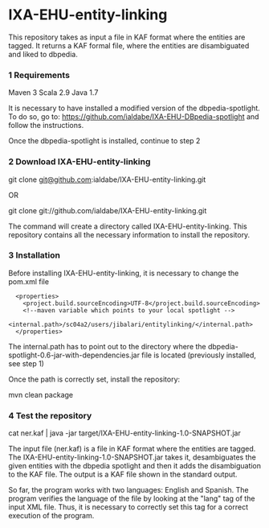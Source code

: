 IXA-EHU-entity-linking
======================

This repository takes as input a file in KAF format where the entities are tagged. It returns a KAF formal file, where the entities are disambiguated and liked to dbpedia. 

### 1 Requirements

Maven 3
Scala 2.9
Java 1.7

It is necessary to have installed a modified version of the dbpedia-spotlight. To do so, go to: https://github.com/ialdabe/IXA-EHU-DBpedia-spotlight and follow the instructions. 

Once the dbpedia-spotlight is installed, continue to step 2

### 2 Download IXA-EHU-entity-linking

git clone git@github.com:ialdabe/IXA-EHU-entity-linking.git

OR

git clone  git://github.com/ialdabe/IXA-EHU-entity-linking.git

The command will create a directory called IXA-EHU-entity-linking. This repository contains all the necessary information to install the repository. 

### 3 Installation

Before installing IXA-EHU-entity-linking, it is necessary to change the pom.xml file

	  <properties>
	    <project.build.sourceEncoding>UTF-8</project.build.sourceEncoding>
	    <!--maven variable which points to your local spotlight -->
	    <internal.path>/sc04a2/users/jibalari/entitylinking/</internal.path>
	  </properties>

The internal.path has to point out to the directory where the dbpedia-spotlight-0.6-jar-with-dependencies.jar file is located (previously installed, see step 1)

Once the path is correctly set, install the repository:

mvn clean package

### 4 Test the repository 

cat ner.kaf | java -jar target/IXA-EHU-entity-linking-1.0-SNAPSHOT.jar

The input file (ner.kaf) is a file in KAF format where the entities are tagged. The IXA-EHU-entity-linking-1.0-SNAPSHOT.jar takes it, desambiguates the given entities with the dbpedia spotlight and then it adds the disambiguation to the KAF file. The output is a KAF file shown in the standard output. 

So far, the program works with two languages: English and Spanish. The program verifies the language of the file by looking at the "lang" tag of the input XML file. Thus, it is necessary to correctly set this tag for a correct execution of the program. 
